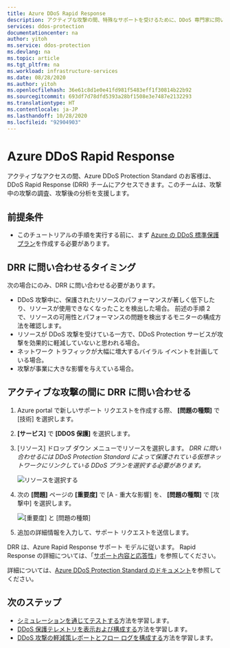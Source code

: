 ```yaml
---
title: Azure DDoS Rapid Response
description: アクティブな攻撃の間、特殊なサポートを受けるために、DDoS 専門家に問い合わせる方法について説明します。
services: ddos-protection
documentationcenter: na
author: yitoh
ms.service: ddos-protection
ms.devlang: na
ms.topic: article
ms.tgt_pltfrm: na
ms.workload: infrastructure-services
ms.date: 08/28/2020
ms.author: yitoh
ms.openlocfilehash: 36e61c8d1e0e41fd981f5483eff1f30814b22b92
ms.sourcegitcommit: 693df7d78dfd5393a28bf1508e3e7487e2132293
ms.translationtype: HT
ms.contentlocale: ja-JP
ms.lasthandoff: 10/28/2020
ms.locfileid: "92904903"
---
```

# <a name="azure-ddos-rapid-response"></a>Azure DDoS Rapid Response

アクティブなアクセスの間、Azure DDoS Protection Standard のお客様は、DDoS Rapid Response (DRR) チームにアクセスできます。このチームは、攻撃中の攻撃の調査、攻撃後の分析を支援します。

## <a name="prerequisites"></a>前提条件

- このチュートリアルの手順を実行する前に、まず [Azure の DDoS 標準保護プラン](manage-ddos-protection.md)を作成する必要があります。

## <a name="when-to-engage-drr"></a>DRR に問い合わせるタイミング

次の場合にのみ、DRR に問い合わせる必要があります。 

- DDoS 攻撃中に、保護されたリソースのパフォーマンスが著しく低下したり、リソースが使用できなくなったことを検出した場合。 前述の手順 2 で、リソースの可用性とパフォーマンスの問題を検出するモニターの構成方法を確認します。
- リソースが DDoS 攻撃を受けている一方で、DDoS Protection サービスが攻撃を効果的に軽減していないと思われる場合。
- ネットワーク トラフィックが大幅に増大するバイラル イベントを計画している場合。
- 攻撃が事業に大きな影響を与えている場合。

## <a name="engage-drr-during-an-active-attack"></a>アクティブな攻撃の間に DRR に問い合わせる

1. Azure portal で新しいサポート リクエストを作成する際、 **[問題の種類]** で [技術] を選択します。
2. **[サービス]** で **[DDOS 保護]** を選択します。
3. [リソース] ドロップ ダウン メニューでリソースを選択します。 _DRR に問い合わせるには DDoS Protection Standard によって保護されている仮想ネットワークにリンクしている DDoS プランを選択する必要があります。_

    ![リソースを選択する](./media/ddos-rapid-response/choose-resource.png)

4. 次の **[問題]** ページの **[重要度]** で [A - 重大な影響] を、 **[問題の種類]** で [攻撃中] を選択します。

    ![[重要度] と [問題の種類]](./media/ddos-rapid-response/severity-and-problem-type.png)

5. 追加の詳細情報を入力して、サポート リクエストを送信します。

DRR は、Azure Rapid Response サポート モデルに従います。 Rapid Response の詳細については、「[サポート内容と応答性](https://azure.microsoft.com/en-us/support/plans/response/)」を参照してください。

詳細については、[Azure DDoS Protection Standard のドキュメント](https://docs.microsoft.com/azure/virtual-network/ddos-protection-overview)を参照してください。

## <a name="next-steps"></a>次のステップ

- [シミュレーションを通じてテストする](test-through-simulations.md)方法を学習します。
- [DDoS 保護テレメトリを表示および構成する](telemetry-monitoring-alerting.md)方法を学習します。
- [DDoS 攻撃の軽減策レポートとフロー ログを構成する](reports-and-flow-logs.md)方法を学習します。
